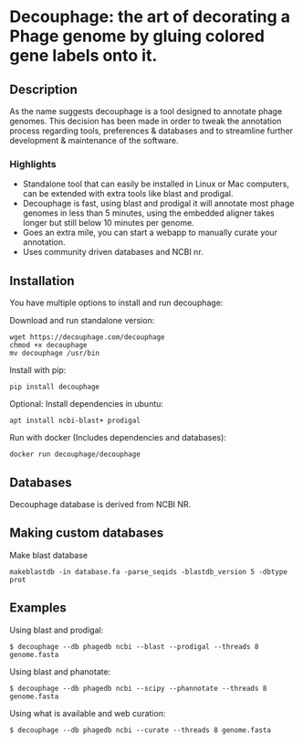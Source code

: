 # Decouphage: the art of decorating a Phage genome by gluing colored gene labels onto it.

## Description

As the name suggests decouphage is a tool designed to annotate phage genomes. This decision has been made
in order to tweak the annotation process regarding tools, preferences & databases and to streamline further development &
maintenance of the software.
 
### Highlights

 - Standalone tool that can easily be installed in Linux or Mac computers, can be extended with extra tools like blast
and prodigal.
 - Decouphage is fast, using blast and prodigal it will annotate most phage genomes in less than 5 minutes, using the 
embedded aligner takes longer but still below 10 minutes per genome.
 - Goes an extra mile, you can start a webapp to manually curate your annotation.
 - Uses community driven databases and NCBI nr.

## Installation

You have multiple options to install and run decouphage:


Download and run standalone version:

    wget https://decouphage.com/decouphage
    chmod +x decouphage
    mv decouphage /usr/bin


Install with pip:

    pip install decouphage

Optional: Install dependencies in ubuntu:

    apt install ncbi-blast+ prodigal

Run with docker (Includes dependencies and databases):

    docker run decouphage/decouphage

## Databases

Decouphage database is derived from NCBI NR.


## Making custom databases

Make blast database

    makeblastdb -in database.fa -parse_seqids -blastdb_version 5 -dbtype prot


## Examples

Using blast and prodigal:

    $ decouphage --db phagedb ncbi --blast --prodigal --threads 8 genome.fasta

Using blast and phanotate:

    $ decouphage --db phagedb ncbi --scipy --phannotate --threads 8 genome.fasta

Using what is available and web curation:

    $ decouphage --db phagedb ncbi --curate --threads 8 genome.fasta

